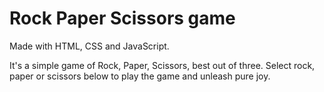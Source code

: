 # Rock Paper Scissors game

Made with HTML, CSS and JavaScript.

It's a simple game of Rock, Paper, Scissors, best out of three. Select rock, paper or scissors below to play the game and unleash pure joy.